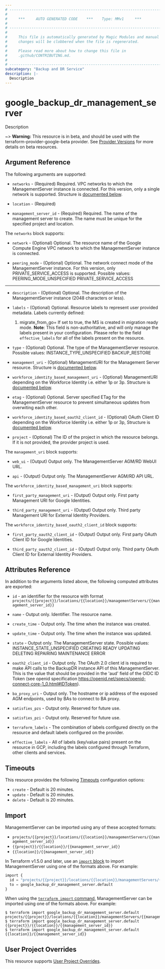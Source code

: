 ```yaml
---
# ----------------------------------------------------------------------------
#
#     ***     AUTO GENERATED CODE    ***    Type: MMv1     ***
#
# ----------------------------------------------------------------------------
#
#     This file is automatically generated by Magic Modules and manual
#     changes will be clobbered when the file is regenerated.
#
#     Please read more about how to change this file in
#     .github/CONTRIBUTING.md.
#
# ----------------------------------------------------------------------------
subcategory: "Backup and DR Service"
description: |-
  Description
---
```


# google_backup_dr_management_server

Description

~> **Warning:** This resource is in beta, and should be used with the terraform-provider-google-beta provider.
See [Provider Versions](https://terraform.io/docs/providers/google/guides/provider_versions.html) for more details on beta resources.


## Argument Reference

The following arguments are supported:


* `networks` -
  (Required)
  Required. VPC networks to which the ManagementServer instance is connected. For this
  version, only a single network is supported.
  Structure is [documented below](#nested_networks).

* `location` -
  (Required)

* `management_server_id` -
  (Required)
  Required. The name of the management server to create. The name must be unique for
  the specified project and location.


<a name="nested_networks"></a>The `networks` block supports:

* `network` -
  (Optional)
  Optional. The resource name of the Google Compute Engine VPC network to which the
  ManagementServer instance is connected.

* `peering_mode` -
  (Optional)
  Optional. The network connect mode of the ManagementServer instance. For this
  version, only PRIVATE_SERVICE_ACCESS is supported. 
   Possible values:
   PEERING_MODE_UNSPECIFIED
  PRIVATE_SERVICE_ACCESS

- - -


* `description` -
  (Optional)
  Optional. The description of the ManagementServer instance (2048 characters or less).

* `labels` -
  (Optional)
  Optional. Resource labels to represent user provided metadata.
  Labels currently defined:
  1. migrate_from_go=
     If set to true, the MS is created in migration ready mode. 
  **Note**: This field is non-authoritative, and will only manage the labels present in your configuration.
  Please refer to the field `effective_labels` for all of the labels present on the resource.

* `type` -
  (Optional)
  Optional. The type of the ManagementServer resource. 
   Possible values:
   INSTANCE_TYPE_UNSPECIFIED
  BACKUP_RESTORE

* `management_uri` -
  (Optional)
  ManagementURI for the Management Server resource.
  Structure is [documented below](#nested_management_uri).

* `workforce_identity_based_management_uri` -
  (Optional)
  ManagementURI depending on the Workforce Identity i.e. either 1p or 3p.
  Structure is [documented below](#nested_workforce_identity_based_management_uri).

* `etag` -
  (Optional)
  Optional. Server specified ETag for the ManagementServer resource to prevent
  simultaneous updates from overwiting each other.

* `workforce_identity_based_oauth2_client_id` -
  (Optional)
  OAuth Client ID depending on the Workforce Identity i.e. either 1p or 3p,
  Structure is [documented below](#nested_workforce_identity_based_oauth2_client_id).

* `project` - (Optional) The ID of the project in which the resource belongs.
    If it is not provided, the provider project is used.


<a name="nested_management_uri"></a>The `management_uri` block supports:

* `web_ui` -
  (Output)
  Output only. The ManagementServer AGM/RD WebUI URL.

* `api` -
  (Output)
  Output only. The ManagementServer AGM/RD API URL.

<a name="nested_workforce_identity_based_management_uri"></a>The `workforce_identity_based_management_uri` block supports:

* `first_party_management_uri` -
  (Output)
  Output only. First party Management URI for Google Identities.

* `third_party_management_uri` -
  (Output)
  Output only. Third party Management URI for External Identity Providers.

<a name="nested_workforce_identity_based_oauth2_client_id"></a>The `workforce_identity_based_oauth2_client_id` block supports:

* `first_party_oauth2_client_id` -
  (Output)
  Output only. First party OAuth Client ID for Google Identities.

* `third_party_oauth2_client_id` -
  (Output)
  Output only. Third party OAuth Client ID for External Identity Providers.

## Attributes Reference

In addition to the arguments listed above, the following computed attributes are exported:

* `id` - an identifier for the resource with format `projects/{{project}}/locations/{{location}}/managementServers/{{management_server_id}}`

* `name` -
  Output only. Identifier. The resource name.

* `create_time` -
  Output only. The time when the instance was created.

* `update_time` -
  Output only. The time when the instance was updated.

* `state` -
  Output only. The ManagementServer state. 
   Possible values:
   INSTANCE_STATE_UNSPECIFIED
  CREATING
  READY
  UPDATING
  DELETING
  REPAIRING
  MAINTENANCE
  ERROR

* `oauth2_client_id` -
  Output only. The OAuth 2.0 client id is required to make API calls to the BackupDR
  instance API of this ManagementServer. This is the value that should
  be provided in the 'aud' field of the OIDC ID Token (see openid
  specification
  https://openid.net/specs/openid-connect-core-1_0.html#IDToken).

* `ba_proxy_uri` -
  Output only. The hostname or ip address of the exposed AGM endpoints, used by BAs to
  connect to BA proxy.

* `satisfies_pzs` -
  Output only. Reserved for future use.

* `satisfies_pzi` -
  Output only. Reserved for future use.

* `terraform_labels` -
  The combination of labels configured directly on the resource
   and default labels configured on the provider.

* `effective_labels` -
  All of labels (key/value pairs) present on the resource in GCP, including the labels configured through Terraform, other clients and services.


## Timeouts

This resource provides the following
[Timeouts](https://developer.hashicorp.com/terraform/plugin/sdkv2/resources/retries-and-customizable-timeouts) configuration options:

- `create` - Default is 20 minutes.
- `update` - Default is 20 minutes.
- `delete` - Default is 20 minutes.

## Import


ManagementServer can be imported using any of these accepted formats:

* `projects/{{project}}/locations/{{location}}/managementServers/{{management_server_id}}`
* `{{project}}/{{location}}/{{management_server_id}}`
* `{{location}}/{{management_server_id}}`


In Terraform v1.5.0 and later, use an [`import` block](https://developer.hashicorp.com/terraform/language/import) to import ManagementServer using one of the formats above. For example:

```tf
import {
  id = "projects/{{project}}/locations/{{location}}/managementServers/{{management_server_id}}"
  to = google_backup_dr_management_server.default
}
```

When using the [`terraform import` command](https://developer.hashicorp.com/terraform/cli/commands/import), ManagementServer can be imported using one of the formats above. For example:

```
$ terraform import google_backup_dr_management_server.default projects/{{project}}/locations/{{location}}/managementServers/{{management_server_id}}
$ terraform import google_backup_dr_management_server.default {{project}}/{{location}}/{{management_server_id}}
$ terraform import google_backup_dr_management_server.default {{location}}/{{management_server_id}}
```

## User Project Overrides

This resource supports [User Project Overrides](https://registry.terraform.io/providers/hashicorp/google/latest/docs/guides/provider_reference#user_project_override).
